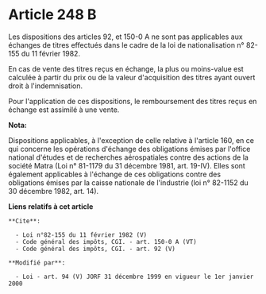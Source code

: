 # Article 248 B

Les dispositions des articles 92, et 150-0 A ne sont pas applicables aux échanges de titres effectués dans le cadre de la loi
de nationalisation n° 82-155 du 11 février 1982. 

En cas de vente des titres reçus en échange, la plus ou moins-value est calculée à partir du prix ou de la valeur
d'acquisition des titres ayant ouvert droit à l'indemnisation. 

Pour l'application de ces dispositions, le remboursement des titres reçus en échange est assimilé à une vente.

**Nota:**

Dispositions applicables, à l'exception de celle relative à l'article 160, en ce qui concerne les opérations d'échange des
obligations émises par l'office national d'études et de recherches aérospatiales contre des actions de la société Matra (Loi
n° 81-1179 du 31 décembre 1981, art. 19-IV). Elles sont également applicables à l'échange de ces obligations contre des
obligations émises par la caisse nationale de l'industrie (loi n° 82-1152 du 30 décembre 1982, art. 14).

**Liens relatifs à cet article**

	**Cite**:

	  - Loi n°82-155 du 11 février 1982 (V)
	  - Code général des impôts, CGI. - art. 150-0 A (VT)
	  - Code général des impôts, CGI. - art. 92 (V)

	**Modifié par**:

	  - Loi - art. 94 (V) JORF 31 décembre 1999 en vigueur le 1er janvier 2000

